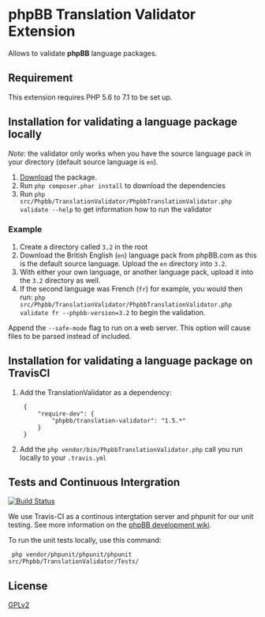 # phpBB Translation Validator Extension

Allows to validate **phpBB** language packages.

## Requirement

This extension requires PHP 5.6 to 7.1 to be set up.

## Installation for validating a language package locally

*Note:* the validator only works when you have the source language pack in your directory (default source language is `en`).

1. [Download](https://github.com/phpbb/phpbb-translation-validator/archive/master.zip) the package.
2. Run `php composer.phar install` to download the dependencies
3. Run `php src/Phpbb/TranslationValidator/PhpbbTranslationValidator.php validate --help` to get information how to run the validator

### Example

1. Create a directory called `3.2` in the root
2. Download the British English (`en`) language pack from phpBB.com as this is the default source language. Upload the `en` directory into `3.2`.
3. With either your own language, or another language pack, upload it into the `3.2` directory as well.
4. If the second language was French (`fr`) for example, you would then run: `php src/Phpbb/TranslationValidator/PhpbbTranslationValidator.php validate fr --phpbb-version=3.2` to begin the validation.

Append the `--safe-mode` flag to run on a web server. This option will cause files to be parsed instead of included.

## Installation for validating a language package on TravisCI

1. Add the TranslationValidator as a dependency:

		{
			"require-dev": {
				"phpbb/translation-validator": "1.5.*"
			}
		}

2. Add the `php vendor/bin/PhpbbTranslationValidator.php` call you run locally to your `.travis.yml`

## Tests and Continuous Intergration

[![Build Status](https://travis-ci.org/phpbb/phpbb-translation-validator.png?branch=master)](https://travis-ci.org/phpbb/phpbb-translation-validator)

We use Travis-CI as a continous intergtation server and phpunit for our unit testing. See more information on the [phpBB development wiki](https://wiki.phpbb.com/Unit_Tests).

To run the unit tests locally, use this command:

     php vendor/phpunit/phpunit/phpunit src/Phpbb/TranslationValidator/Tests/

## License

[GPLv2](license.txt)
